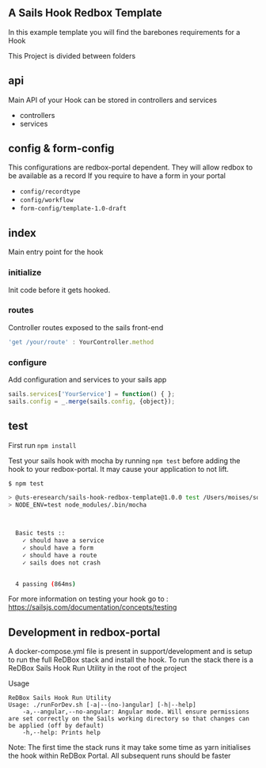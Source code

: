## A Sails Hook Redbox Template

In this example template you will find the barebones requirements for a Hook

This Project is divided between folders

## api

Main API of your Hook can be stored in controllers and services

- controllers
- services
  
## config & form-config

This configurations are redbox-portal dependent. They will allow redbox to be available as a record
If you require to have a form in your portal

- `config/recordtype`
- `config/workflow`
- `form-config/template-1.0-draft`

## index

Main entry point for the hook

### initialize

Init code before it gets hooked. 

### routes

Controller routes exposed to the sails front-end

```javascript
'get /your/route' : YourController.method
```

### configure

Add configuration and services to your sails app

```javascript
sails.services['YourService'] = function() { };
sails.config = _.merge(sails.config, {object});
```

## test

First run `npm install`

Test your sails hook with mocha by running `npm test` before adding the hook to your redbox-portal. 
It may cause your application to not lift.    

```sh
$ npm test

> @uts-eresearch/sails-hook-redbox-template@1.0.0 test /Users/moises/source/code.research/sails-hook-redbox-template
> NODE_ENV=test node_modules/.bin/mocha



  Basic tests ::
    ✓ should have a service
    ✓ should have a form
    ✓ should have a route
    ✓ sails does not crash


  4 passing (864ms)

```

For more information on testing your hook go to : https://sailsjs.com/documentation/concepts/testing


## Development in redbox-portal

A docker-compose.yml file is present in support/development and is setup to run the full ReDBox stack and install the hook. To run the stack there is a ReDBox Sails Hook Run Utility in the root of the project

Usage
```
ReDBox Sails Hook Run Utility
Usage: ./runForDev.sh [-a|--(no-)angular] [-h|--help]
	-a,--angular,--no-angular: Angular mode. Will ensure permissions are set correctly on the Sails working directory so that changes can be applied (off by default)
	-h,--help: Prints help
```

Note: The first time the stack runs it may take some time as yarn initialises the hook within ReDBox Portal. All subsequent runs should be faster

